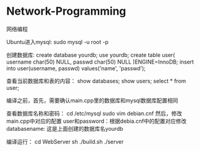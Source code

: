 # Network-Programming
网络编程

Ubuntu进入mysql:
  sudo mysql -u root -p
  
创建数据库:
  create database yourdb;
  use yourdb;
  create table user(
    username char(50) NULL, 
    passwd char(50) NULL
  )ENGINE=InnoDB;
  insert into user(username, passwd) values('name', 'passwd');

查看当前数据库和表的内容：
  show databases;
  show users;
  select * from user;

编译之前，首先，需要确认main.cpp里的数据库和mysql数据库配置相同

查看数据库名称和密码：
  cd /etc/mysql
  sudo vim debian.cnf
然后，修改main.cpp中对应的配置
  user和password：根据debia.cnf中的配置对应修改
  databasename: 这是上面创建的数据库名yourdb

编译运行：
  cd WebServer
  sh ./build.sh
  ./server
  
